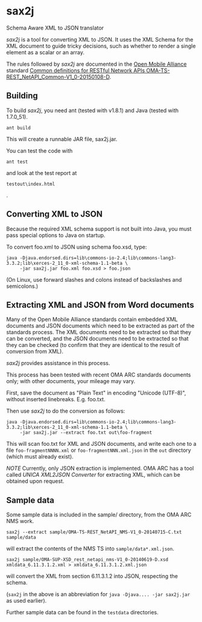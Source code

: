 sax2j
=====

Schema Aware XML to JSON translator

*sax2j* is a tool for converting XML to JSON. It uses the XML Schema for the
XML document to guide tricky decisions, such as whether to render a single
element as a scalar or an array.

The rules followed by *sax2j* are documented in the
[Open Mobile Alliance](http://openmobilealliance.org/) standard
[Common definitions for RESTful Network APIs OMA-TS-REST_NetAPI_Common-V1_0-20150108-D](http://member.openmobilealliance.org/ftp/Public_documents/ARCH/Permanent_documents/OMA-TS-REST_NetAPI_Common-V1_0-20150108-D.zip).


Building
--------

To build *sax2j*, you need
ant (tested with v1.8.1)
and
Java (tested with 1.7.0_51).

    ant build

This will create a runnable JAR file, sax2j.jar.

You can test the code with

    ant test

and look at the test report at

    testout\index.html

.

Converting XML to JSON
----------------------

Because the required XML schema support is not built into Java, you must
pass special options to Java on startup.

To convert foo.xml to JSON using schema foo.xsd, type:

    java -Djava.endorsed.dirs=lib\commons-io-2.4;lib\commons-lang3-3.3.2;lib\xerces-2_11_0-xml-schema-1.1-beta \
         -jar sax2j.jar foo.xml foo.xsd > foo.json

(On Linux, use forward slashes and colons instead of backslashes and semicolons.)


Extracting XML and JSON from Word documents
-------------------------------------------

Many of the Open Mobile Alliance standards contain embedded XML documents
and JSON documents which need to be extracted as part of the standards
process. The XML documents need to be extracted so that they can be
converted, and the JSON documents need to be extracted so that they can
be checked (to confirm that they are identical to the result of conversion
from XML).

*sax2j* provides assistance in this process.

This process has been tested with recent OMA ARC standards documents only;
with other documents, your mileage may vary.

First, save the document as "Plain Text" in encoding "Unicode (UTF-8)",
without inserted linebreaks. E.g. foo.txt.

Then use *sax2j* to do the conversion as follows:

    java -Djava.endorsed.dirs=lib\commons-io-2.4;lib\commons-lang3-3.3.2;lib\xerces-2_11_0-xml-schema-1.1-beta \
         -jar sax2j.jar --extract foo.txt out\foo-fragment

This will scan foo.txt for XML and JSON documents, and write each one
to a file `foo-fragmentNNNN.xml` or `foo-fragmentNNN.xml.json`
in the `out` directory (which must already exist).

*NOTE* Currently, only JSON extraction is implemented.  OMA ARC has a tool
called *UNICA XML2JSON Converter* for extracting XML, which can be obtained
upon request.


Sample data
-----------

Some sample data is included in the sample/ directory,
from the OMA ARC NMS work.

    sax2j --extract sample/OMA-TS-REST_NetAPI_NMS-V1_0-20140715-C.txt sample/data

will extract the contents of the NMS TS into `sample/data*.xml.json`.

    sax2j sample/OMA-SUP-XSD_rest_netapi_nms-V1_0-20140619-D.xsd xmldata_6.11.3.1.2.xml > xmldata_6.11.3.1.2.xml.json

will convert the XML from section 6.11.3.1.2 into JSON, respecting the schema.

(`sax2j` in the above is an abbreviation for `java -Djava.... -jar sax2j.jar`
as used earlier).

Further sample data can be found in the `testdata` directories.

